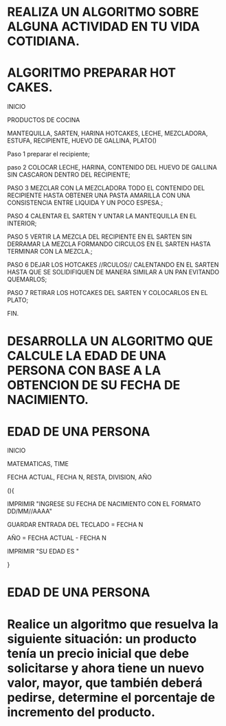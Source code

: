 # REALIZA UN ALGORITMO SOBRE ALGUNA ACTIVIDAD EN TU VIDA COTIDIANA.

# ALGORITMO PREPARAR HOT CAKES. 

INICIO

PRODUCTOS DE COCINA 

MANTEQUILLA, SARTEN, HARINA HOTCAKES, LECHE, MEZCLADORA, ESTUFA, RECIPIENTE, HUEVO DE GALLINA, PLATO()

Paso 1 preparar el recipiente;

paso 2 COLOCAR LECHE, HARINA, CONTENIDO DEL HUEVO DE GALLINA SIN CASCARON DENTRO DEL RECIPIENTE;

PASO 3 MEZCLAR CON LA MEZCLADORA TODO EL CONTENIDO DEL RECIPIENTE HASTA OBTENER UNA PASTA AMARILLA CON UNA CONSISTENCIA ENTRE LIQUIDA Y UN POCO ESPESA.;

PASO 4 CALENTAR EL SARTEN Y UNTAR LA MANTEQUILLA EN EL INTERIOR; 

PASO 5 VERTIR LA MEZCLA DEL RECIPIENTE EN EL SARTEN SIN DERRAMAR LA MEZCLA FORMANDO CIRCULOS EN EL SARTEN HASTA TERMINAR CON LA MEZCLA.;

PASO 6 DEJAR LOS HOTCAKES //RCULOS// CALENTANDO EN EL SARTEN HASTA QUE SE SOLIDIFIQUEN DE MANERA SIMILAR A UN PAN EVITANDO QUEMARLOS;

PASO 7 RETIRAR LOS HOTCAKES DEL SARTEN Y COLOCARLOS EN EL PLATO;

FIN.



# DESARROLLA UN ALGORITMO QUE CALCULE LA EDAD DE UNA PERSONA CON BASE A LA OBTENCION DE SU FECHA DE NACIMIENTO.

# EDAD DE UNA PERSONA 

INICIO

MATEMATICAS, TIME

FECHA ACTUAL, FECHA N, RESTA, DIVISION, AÑO

(){

IMPRIMIR "INGRESE SU FECHA DE NACIMIENTO CON EL FORMATO DD/MM//AAAA"

GUARDAR ENTRADA DEL TECLADO = FECHA N

AÑO = FECHA ACTUAL - FECHA N

IMPRIMIR "SU EDAD ES "

}

# EDAD DE UNA PERSONA


# Realice un algoritmo que resuelva la siguiente situación: un producto tenía un precio inicial que debe solicitarse y ahora tiene un nuevo valor, mayor, que también deberá pedirse, determine el porcentaje de incremento del producto. 
